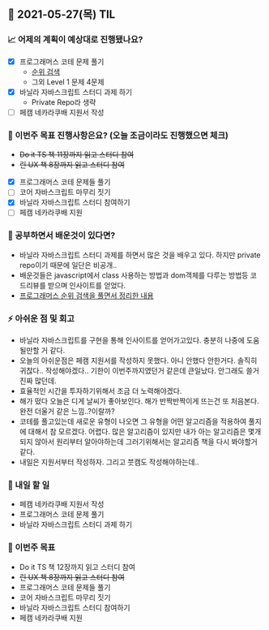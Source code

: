 ## 📆 2021-05-27(목) TIL

### 📈 어제의 계획이 예상대로 진행됐나요?
- [x] 프로그래머스 코테 문제 풀기
  - [순위 검색](https://github.com/saseungmin/daily_coding_dojo/tree/master/programmers/Level%202/%EC%88%9C%EC%9C%84%20%EA%B2%80%EC%83%89)
  - 그외 Level 1 문제 4문제
- [x] 바닐라 자바스크립트 스터디 과제 하기
  - Private Repo라 생략
- [ ] 페캠 네카라쿠배 지원서 작성

### 🦄 이번주 목표 진행사항은요? (오늘 조금이라도 진행했으면 체크)
- ~~Do it TS 책 11장까지 읽고 스터디 참여~~
- ~~린 UX 책 8장까지 읽고 스터디 참여~~
- [x] 프로그래머스 코테 문제들 풀기
- [ ] 코어 자바스크립트 마무리 짓기
- [x] 바닐라 자바스크립트 스터디 참여하기
- [ ] 페캠 네카라쿠배 지원

### 🤔 공부하면서 배운것이 있다면?
- 바닐라 자바스크립트 스터디 과제를 하면서 많은 것을 배우고 있다. 하지만 private repo이기 때문에 일단은 비공개..
- 배운것들은 javascript에서 class 사용하는 방법과 dom객체를 다루는 방법등 코드리뷰를 받으며 인사이트를 얻었다.
- [프로그래머스 순위 검색을 풀면서 정리한 내용](https://github.com/saseungmin/daily_coding_dojo/tree/master/programmers/Level%202/%EC%88%9C%EC%9C%84%20%EA%B2%80%EC%83%89)

### ⚡ 아쉬운 점 및 회고
- 바닐라 자바스크립트를 구현을 통해 인사이트를 얻어가고있다. 충분히 나중에 도움될만할 거 같다.
- 오늘의 아쉬운점은 페캠 지원서를 작성하지 못했다. 아니 안했다 안한거다. 솔직히 귀찮다.. 작성해야겠다.. 기한이 이번주까지였던거 같은데 큰일났다. 안그래도 쓸거 진짜 많던데.
- 효율적인 시간을 투자하기위해서 조금 더 노력해야겠다.
- 해가 떴다 오늘은 디게 날씨가 좋아보인다. 해가 반짝반짝이게 뜨는건 또 처음본다. 완전 더울거 같은 느낌..?이랄까?
- 코테를 풀고있는데 새로운 유형이 나오면 그 유형을 어떤 알고리즘을 적용하여 풀지에 대해서 참 모르겠다. 어렵다. 많은 알고리즘이 있지만 내가 아는 알고리즘은 몇개되지 않아서 원리부터 알아야하는데 그러기위해서는 알고리즘 책을 다시 봐야할거 같다.
- 내일은 지원서부터 작성하자. 그리고 붓캠도 작성해야하는데..

### 🚀 내일 할 일
- 페캠 네카라쿠배 지원서 작성
- 프로그래머스 코테 문제 풀기
- 바닐라 자바스크립트 스터디 과제 하기

### 🎯 이번주 목표
- Do it TS 책 12장까지 읽고 스터디 참여
- ~~린 UX 책 8장까지 읽고 스터디 참여~~
- 프로그래머스 코테 문제들 풀기
- 코어 자바스크립트 마무리 짓기
- 바닐라 자바스크립트 스터디 참여하기
- 페캠 네카라쿠배 지원
